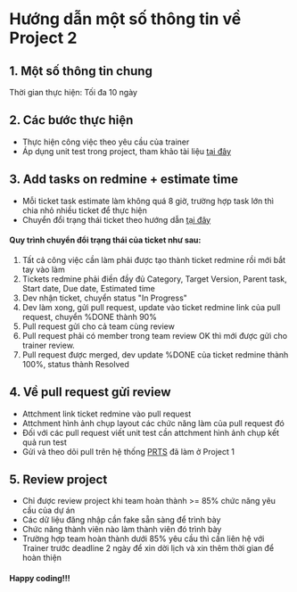 # Hướng dẫn một số thông tin về Project 2

## 1. Một số thông tin chung
Thời gian thực hiện: Tối đa 10 ngày

## 2. Các bước thực hiện
- Thực hiện công việc theo yêu cầu của trainer
- Áp dụng unit test trong project, tham khảo tài liệu [tại đây](https://docs.djangoproject.com/en/3.0/topics/testing/)

## 3. Add tasks on redmine + estimate time
- Mỗi ticket task estimate làm không quá 8 giờ, trường hợp task lớn thì chia nhỏ nhiều ticket để thực hiện
- Chuyển đổi trạng thái ticket theo hướng dẫn [tại đây](https://github.com/framgia/Training-Guideline/blob/master/WorkingProcess/redmine/redmine.md)

#### Quy trình chuyển đổi trạng thái của ticket như sau:
1. Tất cả công việc cần làm phải được tạo thành ticket redmine rồi mới bắt tay vào làm
2. Tickets redmine phải điền đầy đủ Category, Target Version, Parent task, Start date, Due date, Estimated time
3. Dev nhận ticket, chuyển status "In Progress"
4. Dev làm xong, gửi pull request, update vào ticket redmine link của pull request, chuyển %DONE thành 90%
5. Pull request gửi cho cả team cùng review
6. Pull request phải có member trong team review OK thì mới được gửi cho trainer review.
7. Pull request được merged, dev update %DONE của ticket redmine thành 100%, status thành Resolved

## 4. Về pull request gửi review
- Attchment link ticket redmine vào pull request
- Attchment hình ảnh chụp layout các chức năng làm của pull request đó
- Đối với các pull request viết unit test cần attchment hình ảnh chụp kết quả run test
- Gửi và theo dõi pull trên hệ thống [PRTS](https://prts.sun-asterisk.vn/) đã làm ở Project 1

## 5. Review project
- Chỉ được review project khi team hoàn thành >= 85% chức năng yêu cầu của dự án
- Các dữ liệu đăng nhập cần fake sẵn sàng để trình bày
- Chức năng thành viên nào làm thành viên đó trình bày
- Trường hợp team hoàn thành dưới 85% yêu cầu thì cần liên hệ với Trainer trước deadline 2 ngày để xin dời lịch và xin thêm thời gian để hoàn thiện

#### Happy coding!!!
